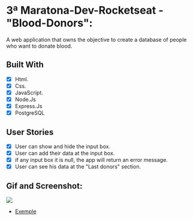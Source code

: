 # 3ª Maratona-Dev-Rocketseat - "Blood-Donors":
A web application that owns the objective to create a database of people who want to donate blood.

## Built With

- [x] Html.
- [x] Css.
- [x] JavaScript.
- [x] Node.Js
- [x] Express.Js
- [x] PostgreSQL
 
## User Stories

- [x] User can show and hide the input box.
- [x] User can add their data at the input box.
- [x] if any input box it is null, the app will return an error message.
- [x] User can see his data at the "Last donors" section.

## Gif and Screenshot:
<image src="https://github.com/robertokbr/Donate_Blood/blob/master/exemple/screen.png"/>

* [Exemple](https://github.com/robertokbr/Donate_Blood/tree/master/exemple)

